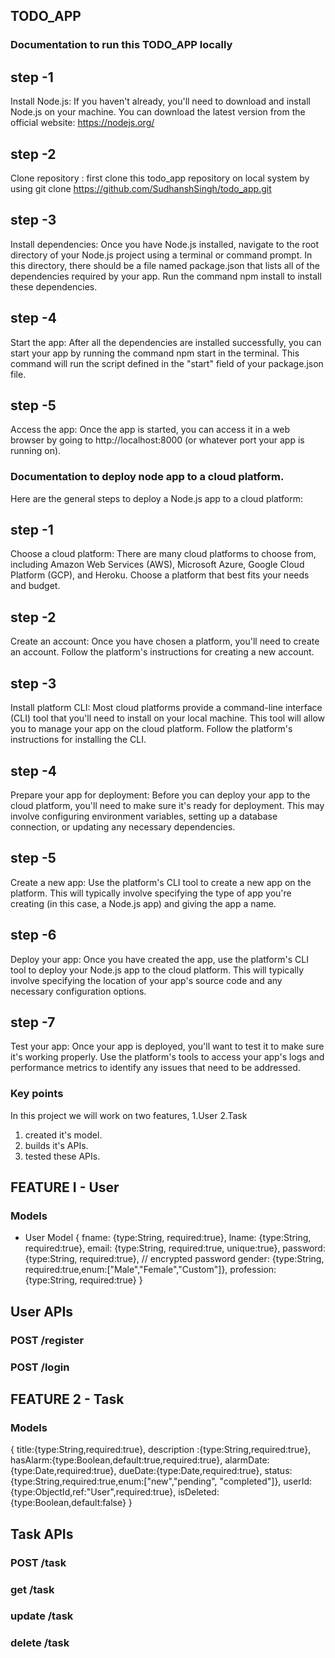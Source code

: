 ## TODO_APP

### Documentation to run this TODO_APP locally

## step -1
Install Node.js:
If you haven't already, you'll need to download and install Node.js on your machine. You can download the latest version from the official website: https://nodejs.org/

## step -2
Clone repository :
first clone this todo_app repository on local system by using
git clone https://github.com/SudhanshSingh/todo_app.git

## step -3
Install dependencies:
Once you have Node.js installed, navigate to the root directory of your Node.js project using a terminal or command prompt. In this directory, there should be a file named package.json that lists all of the dependencies required by your app. Run the command npm install to install these dependencies.

## step -4
Start the app:
After all the dependencies are installed successfully, you can start your app by running the command npm start in the terminal. This command will run the script defined in the "start" field of your package.json file.

## step -5
Access the app:
Once the app is started, you can access it in a web browser by going to http://localhost:8000 (or whatever port your app is running on).



### Documentation  to deploy  node app  to a cloud platform. 
 Here are the general steps to deploy a Node.js app to a cloud platform:

## step -1
Choose a cloud platform:
There are many cloud platforms to choose from, including Amazon Web Services (AWS), Microsoft Azure, Google Cloud Platform (GCP), and Heroku. Choose a platform that best fits your needs and budget.

## step -2
Create an account:
Once you have chosen a platform, you'll need to create an account. Follow the platform's instructions for creating a new account.

## step -3
Install platform CLI:
Most cloud platforms provide a command-line interface (CLI) tool that you'll need to install on your local machine. This tool will allow you to manage your app on the cloud platform. Follow the platform's instructions for installing the CLI.

## step -4
Prepare your app for deployment:
Before you can deploy your app to the cloud platform, you'll need to make sure it's ready for deployment. This may involve configuring environment variables, setting up a database connection, or updating any necessary dependencies.

## step -5
Create a new app:
Use the platform's CLI tool to create a new app on the platform. This will typically involve specifying the type of app you're creating (in this case, a Node.js app) and giving the app a name.

## step -6
Deploy your app:
Once you have created the app, use the platform's CLI tool to deploy your Node.js app to the cloud platform. This will typically involve specifying the location of your app's source code and any necessary configuration options.

## step -7
Test your app:
Once your app is deployed, you'll want to test it to make sure it's working properly. Use the platform's tools to access your app's logs and performance metrics to identify any issues that need to be addressed.



### Key points
In this project  we will work on two features, 1.User 2.Task
  1) created it's model.
  2) builds it's APIs.
  3) tested these APIs.


  ## FEATURE I - User
### Models
- User Model
{
    fname: {type:String, required:true},
    lname: {type:String, required:true},
    email: {type:String, required:true, unique:true},
    password: {type:String, required:true}, // encrypted password
    gender: {type:String, required:true,enum:["Male","Female","Custom"]}, 
    profession:{type:String, required:true}
}

## User APIs 
### POST /register
### POST /login


  ## FEATURE 2 - Task
### Models
{
title:{type:String,required:true},
description :{type:String,required:true},
hasAlarm:{type:Boolean,default:true,required:true},
alarmDate:{type:Date,required:true},
dueDate:{type:Date,required:true},
status:{type:String,required:true,enum:["new","pending", "completed"]},
userId:{type:ObjectId,ref:"User",required:true},
isDeleted:{type:Boolean,default:false}
}

## Task APIs 

### POST /task
### get /task
### update /task
### delete /task

